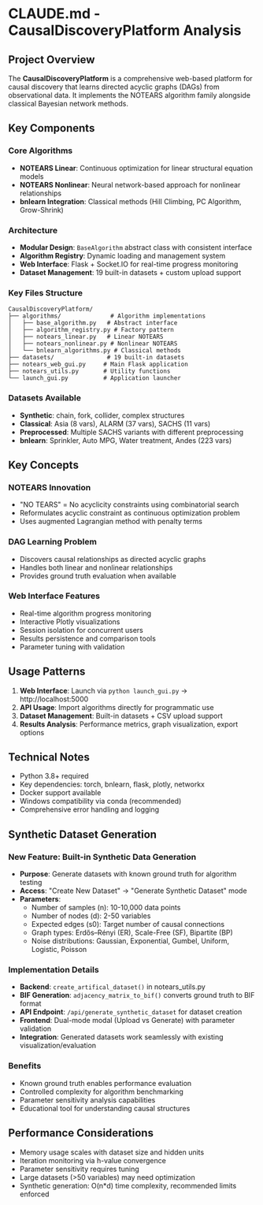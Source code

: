 # CLAUDE.md - CausalDiscoveryPlatform Analysis

## Project Overview
The **CausalDiscoveryPlatform** is a comprehensive web-based platform for causal discovery that learns directed acyclic graphs (DAGs) from observational data. It implements the NOTEARS algorithm family alongside classical Bayesian network methods.

## Key Components

### Core Algorithms
- **NOTEARS Linear**: Continuous optimization for linear structural equation models
- **NOTEARS Nonlinear**: Neural network-based approach for nonlinear relationships
- **bnlearn Integration**: Classical methods (Hill Climbing, PC Algorithm, Grow-Shrink)

### Architecture
- **Modular Design**: `BaseAlgorithm` abstract class with consistent interface
- **Algorithm Registry**: Dynamic loading and management system
- **Web Interface**: Flask + Socket.IO for real-time progress monitoring
- **Dataset Management**: 19 built-in datasets + custom upload support

### Key Files Structure
```
CausalDiscoveryPlatform/
├── algorithms/              # Algorithm implementations
│   ├── base_algorithm.py   # Abstract interface
│   ├── algorithm_registry.py # Factory pattern
│   ├── notears_linear.py   # Linear NOTEARS
│   ├── notears_nonlinear.py # Nonlinear NOTEARS
│   └── bnlearn_algorithms.py # Classical methods
├── datasets/               # 19 built-in datasets
├── notears_web_gui.py     # Main Flask application
├── notears_utils.py       # Utility functions
└── launch_gui.py          # Application launcher
```

### Datasets Available
- **Synthetic**: chain, fork, collider, complex structures
- **Classical**: Asia (8 vars), ALARM (37 vars), SACHS (11 vars)
- **Preprocessed**: Multiple SACHS variants with different preprocessing
- **bnlearn**: Sprinkler, Auto MPG, Water treatment, Andes (223 vars)

## Key Concepts

### NOTEARS Innovation
- "NO TEARS" = No acyclicity constraints using combinatorial search
- Reformulates acyclic constraint as continuous optimization problem
- Uses augmented Lagrangian method with penalty terms

### DAG Learning Problem
- Discovers causal relationships as directed acyclic graphs
- Handles both linear and nonlinear relationships
- Provides ground truth evaluation when available

### Web Interface Features
- Real-time algorithm progress monitoring
- Interactive Plotly visualizations
- Session isolation for concurrent users
- Results persistence and comparison tools
- Parameter tuning with validation

## Usage Patterns
1. **Web Interface**: Launch via `python launch_gui.py` → http://localhost:5000
2. **API Usage**: Import algorithms directly for programmatic use
3. **Dataset Management**: Built-in datasets + CSV upload support
4. **Results Analysis**: Performance metrics, graph visualization, export options

## Technical Notes
- Python 3.8+ required
- Key dependencies: torch, bnlearn, flask, plotly, networkx
- Docker support available
- Windows compatibility via conda (recommended)
- Comprehensive error handling and logging

## Synthetic Dataset Generation

### New Feature: Built-in Synthetic Data Generation
- **Purpose**: Generate datasets with known ground truth for algorithm testing
- **Access**: "Create New Dataset" → "Generate Synthetic Dataset" mode
- **Parameters**:
  - Number of samples (n): 10-10,000 data points
  - Number of nodes (d): 2-50 variables 
  - Expected edges (s0): Target number of causal connections
  - Graph types: Erdős–Rényi (ER), Scale-Free (SF), Bipartite (BP)
  - Noise distributions: Gaussian, Exponential, Gumbel, Uniform, Logistic, Poisson

### Implementation Details
- **Backend**: `create_artifical_dataset()` in notears_utils.py
- **BIF Generation**: `adjacency_matrix_to_bif()` converts ground truth to BIF format
- **API Endpoint**: `/api/generate_synthetic_dataset` for dataset creation
- **Frontend**: Dual-mode modal (Upload vs Generate) with parameter validation
- **Integration**: Generated datasets work seamlessly with existing visualization/evaluation

### Benefits
- Known ground truth enables performance evaluation
- Controlled complexity for algorithm benchmarking  
- Parameter sensitivity analysis capabilities
- Educational tool for understanding causal structures

## Performance Considerations
- Memory usage scales with dataset size and hidden units
- Iteration monitoring via h-value convergence
- Parameter sensitivity requires tuning
- Large datasets (>50 variables) may need optimization
- Synthetic generation: O(n*d) time complexity, recommended limits enforced